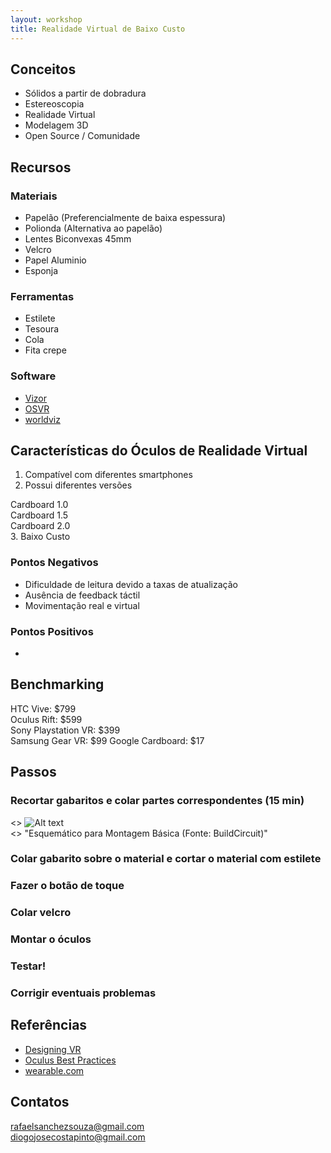 ```yaml
---
layout: workshop
title: Realidade Virtual de Baixo Custo
---
```


## Conceitos

*   Sólidos a partir de dobradura
*   Estereoscopia
*   Realidade Virtual
*   Modelagem 3D
*   Open Source / Comunidade

## Recursos

### Materiais
*   Papelão (Preferencialmente de baixa espessura)
*   Polionda (Alternativa ao papelão)
*   Lentes Biconvexas 45mm
*   Velcro
*   Papel Aluminio
*   Esponja

### Ferramentas
*   Estilete
*   Tesoura
*   Cola
*   Fita crepe

### Software
*   [Vizor](http://vizor.io/)
*   [OSVR](http://www.osvr.org/)
*   [worldviz](http://www.worldviz.com/)

## Características do Óculos de Realidade Virtual

1. Compatível com diferentes smartphones
2. Possui diferentes versões 

  Cardboard 1.0  
  Cardboard 1.5  
  Cardboard 2.0  
3. Baixo Custo

### Pontos Negativos
*   Dificuldade de leitura devido a taxas de atualização
*   Ausência de feedback táctil
*   Movimentação real e virtual

### Pontos Positivos
* 

## Benchmarking

HTC Vive: $799  
Oculus Rift: $599  
Sony Playstation VR: $399  
Samsung Gear VR: $99
Google Cardboard: $17

## Passos
### Recortar gabaritos e colar partes correspondentes  (15 min)
<> ![Alt text](/WTV020SD/_pics/diagrama_sem_arduino.png "Montagem Básica")  
<> "Esquemático para Montagem Básica (Fonte: BuildCircuit)"  

### Colar gabarito sobre o material e cortar o material com estilete

### Fazer o botão de toque

### Colar velcro

### Montar o óculos

### Testar!

### Corrigir eventuais problemas


## Referências

*   [Designing VR](http://blog.leapmotion.com/designing-vr-tools-good-bad-ugly/)
*   [Oculus Best Practices](http://static.oculus.com/documentation/pdfs/intro-vr/latest/bp.pdf)
*   [wearable.com](http://www.wareable.com/headgear/the-best-ar-and-vr-headsets/)

## Contatos
rafaelsanchezsouza@gmail.com  
diogojosecostapinto@gmail.com
